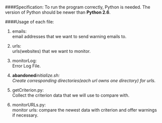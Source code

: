 ####Specification:
To run the program correctly, Python is needed.
The version of Python should be newer than **Python 2.6**.

####Usage of each file:
1. emails:<br>
email addresses that we want to send warning emails to.

2. urls:<br>
urls(websites) that we want to monitor.

3. monitorLog:<br>
Error Log File.

4. **abandoned**_initialize.sh:<br>
Create corresponding directories(each url owns one directory) for urls._

5. getCriterion.py:<br>
Collect the criterion data that we will use to compare with.

6. monitorURLs.py:<br>
monitor urls: compare the newest data with criterion and offer warnings if necessary.
